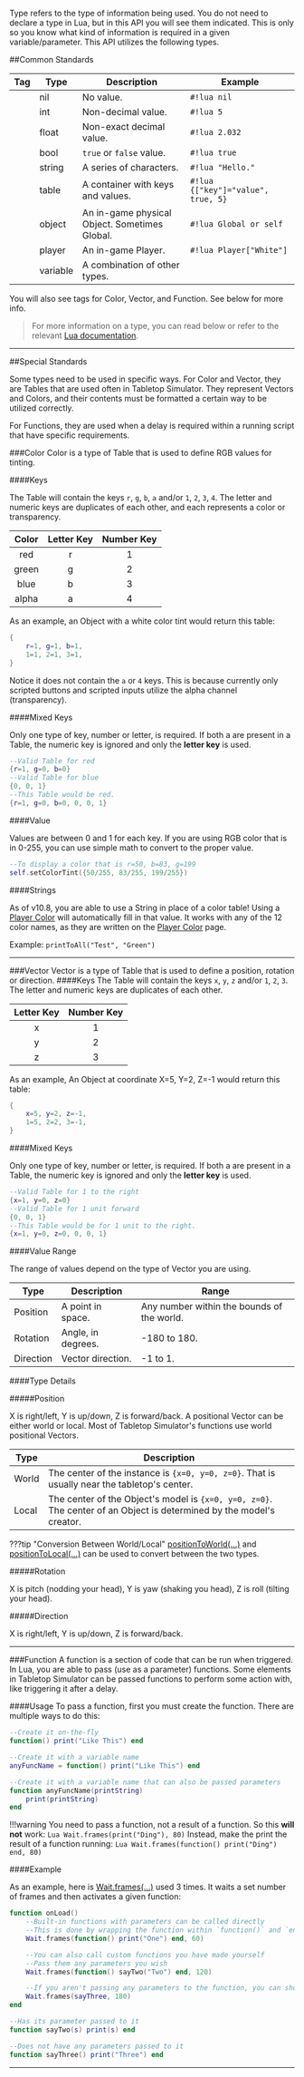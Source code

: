 Type refers to the type of information being used. You do not need to declare a type in Lua, but in this API you will see them indicated. This is only so you know what kind of information is required in a given variable/parameter. This API utilizes the following types.

##Common Standards

Tag | Type | Description | Example
-- | -- | -- | --
[<span class="tag nil"></span>](types)&nbsp;| nil | No value. | `#!lua nil`
[<span class="tag int"></span>](types)&nbsp;| int | Non-decimal value. | `#!lua 5`
[<span class="tag flo"></span>](types)&nbsp;| float | Non-exact decimal value. | `#!lua 2.032`
[<span class="tag boo"></span>](types)&nbsp;| bool | `true` or `false` value. | `#!lua true`
[<span class="tag str"></span>](types)&nbsp;| string | A series of characters. | `#!lua "Hello."`
[<span class="tag tab"></span>](types)&nbsp;| table | A container with keys and values. | `#!lua {["key"]="value", true, 5}`
[<span class="tag obj"></span>](types)&nbsp;| object | An in-game physical Object. Sometimes Global. | `#!lua Global or self`
[<span class="tag pla"></span>](types)&nbsp;| player | An in-game Player. | `#!lua Player["White"]`
[<span class="tag var"></span>](types)&nbsp;| variable | A combination of other types. |

You will also see tags for Color, Vector, and Function. See below for more info.

> For more information on a type, you can read below or refer to the relevant [Lua documentation](https://www.lua.org/manual/5.1/manual.html#2.2).

---

##Special Standards

Some types need to be used in specific ways. For Color and Vector, they are Tables that are used often in Tabletop Simulator. They represent Vectors and Colors, and their contents must be formatted a certain way to be utilized correctly.

For Functions, they are used when a delay is required within a running script that have specific requirements.

###Color
<span class="tag col"></span> Color is a type of Table that is used to define RGB values for tinting.

####Keys

The Table will contain the keys `r`, `g`, `b`, `a` and/or `1`, `2`, `3`, `4`. The letter and numeric keys are duplicates of each other, and each represents a color or transparency.

Color | Letter Key | Number Key
:--: | :--: | :--:
red | r | 1
green | g | 2
blue | b | 3
alpha | a | 4

As an example, an Object with a white color tint would return this table:
``` Lua
{
    r=1, g=1, b=1,
    1=1, 2=1, 3=1,
}
```

Notice it does not contain the `a` or `4` keys. This is because currently only scripted buttons and scripted inputs utilize the alpha channel (transparency).

####Mixed Keys

Only one type of key, number or letter, is required. If both a are present in a Table, the numeric key is ignored and only the **letter key** is used.

``` Lua
--Valid Table for red
{r=1, g=0, b=0}
--Valid Table for blue
{0, 0, 1}
--This Table would be red.
{r=1, g=0, b=0, 0, 0, 1}
```

####Value

Values are between 0 and 1 for each key. If you are using RGB color that is in 0-255, you can use simple math to convert to the proper value.
``` Lua
--To display a color that is r=50, b=83, g=199
self.setColorTint({50/255, 83/255, 199/255})
```

####Strings

As of v10.8, you are able to use a String in place of a color table! Using a [Player Color](player-color) will automatically fill in that value. It works with any of the 12 color names, as they are written on the [Player Color](player-color) page.

Example: `printToAll("Test", "Green")`

---



###Vector
<span class="tag vec"></span> Vector is a type of Table that is used to define a position, rotation or direction.
####Keys
The Table will contain the keys `x`, `y`, `z` and/or `1`, `2`, `3`. The letter and numeric keys are duplicates of each other.

 Letter Key | Number Key
 :--: | :--:
 x | 1
 y | 2
 z | 3


As an example, An Object at coordinate X=5, Y=2, Z=-1 would return this table:
``` Lua
{
    x=5, y=2, z=-1,
    1=5, 2=2, 3=-1,
}
```

####Mixed Keys


Only one type of key, number or letter, is required. If both a are present in a Table, the numeric key is ignored and only the **letter key** is used.

``` Lua
--Valid Table for 1 to the right
{x=1, y=0, z=0}
--Valid Table for 1 unit forward
{0, 0, 1}
--This Table would be for 1 unit to the right.
{x=1, y=0, z=0, 0, 0, 1}
```

####Value Range

The range of values depend on the type of Vector you are using.

Type | Description | Range
--- | --- | ---
Position | A point in space. | Any number within the bounds of the world.
Rotation | Angle, in degrees. | -180 to 180.
Direction | Vector direction. | -1 to 1.

####Type Details

#####Position

X is right/left, Y is up/down, Z is forward/back. A positional Vector can be either world or local. Most of Tabletop Simulator's functions use world positional Vectors.

Type | Description
-- | --
World | The center of the instance is `{x=0, y=0, z=0}`. That is usually near the tabletop's center.
Local | The center of the Object's model is `{x=0, y=0, z=0}`. The center of an Object is determined by the model's creator.

???tip "Conversion Between World/Local"
     [positionToWorld(...)](object#positiontoworld) and [positionToLocal(...)](object#positiontolocal) can be used to convert between the two types.

#####Rotation

X is pitch (nodding your head), Y is yaw (shaking you head), Z is roll (tilting your head).

#####Direction

X is right/left, Y is up/down, Z is forward/back.

---


###Function
<span class="tag fun"></span> A function is a section of code that can be run when triggered. In Lua, you are able to pass (use as a parameter) functions. Some elements in Tabletop Simulator can be passed functions to perform some action with, like triggering it after a delay.

####Usage
To pass a function, first you must create the function. There are multiple ways to do this:

``` Lua
--Create it on-the-fly
function() print("Like This") end

--Create it with a variable name
anyFuncName = function() print("Like This") end

--Create it with a variable name that can also be passed parameters
function anyFuncName(printString)
	print(printString)
end
```

!!!warning
	You need to pass a function, not a result of a function. So this **will not** work:
	``` Lua
	Wait.frames(print("Ding"), 80)
	```
	Instead, make the print the result of a function running:
	``` Lua
	Wait.frames(function() print("Ding") end, 80)
	```

####Example

As an example, here is [Wait.frames(...)](wait#frames) used 3 times. It waits a set number of frames and then activates a given function:

``` Lua
function onLoad()
	--Built-in functions with parameters can be called directly
	--This is done by wrapping the function within `function()` and `end`
	Wait.frames(function() print("One") end, 60)

	--You can also call custom functions you have made yourself
	--Pass them any parameters you wish
	Wait.frames(function() sayTwo("Two") end, 120)

	--If you aren't passing any parameters to the function, you can shorten it
	Wait.frames(sayThree, 180)
end

--Has its parameter passed to it
function sayTwo(s) print(s) end

--Does not have any parameters passed to it
function sayThree() print("Three") end
```

---
